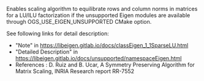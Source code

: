 Enables scaling algorithm to equilibrate rows and column norms in matrices
for a LU/ILU factorization if the unsupported Eigen modules are available
through OGS_USE_EIGEN_UNSUPPORTED CMake option.

See following links for detail description:

- "Note" in <https://libeigen.gitlab.io/docs/classEigen_1_1SparseLU.html>
- "Detailed Description" in <https://libeigen.gitlab.io/docs/unsupported/namespaceEigen.html>
- References : D. Ruiz and B. Ucar, A Symmetry Preserving Algorithm for Matrix Scaling, INRIA Research report RR-7552
